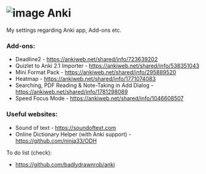 # ![image](https://user-images.githubusercontent.com/75567623/122683183-ea229c80-d1fd-11eb-972b-e67496c37cad.png) Anki
My settings regarding Anki app, Add-ons etc.


### Add-ons:
- Deadline2 - https://ankiweb.net/shared/info/723639202
- Quizlet to Anki 2.1 Importer - https://ankiweb.net/shared/info/538351043
- Mini Format Pack - https://ankiweb.net/shared/info/295889520
- Heatmap - https://ankiweb.net/shared/info/1771074083
- Searching, PDF Reading & Note-Taking in Add Dialog - https://ankiweb.net/shared/info/1781298089
- Speed Focus Mode - https://ankiweb.net/shared/info/1046608507

### Useful websites:
- Sound of text - https://soundoftext.com
- Online Dictionary Helper (with Anki support) - https://github.com/ninja33/ODH

To do list (check):
- https://github.com/badlydrawnrob/anki

